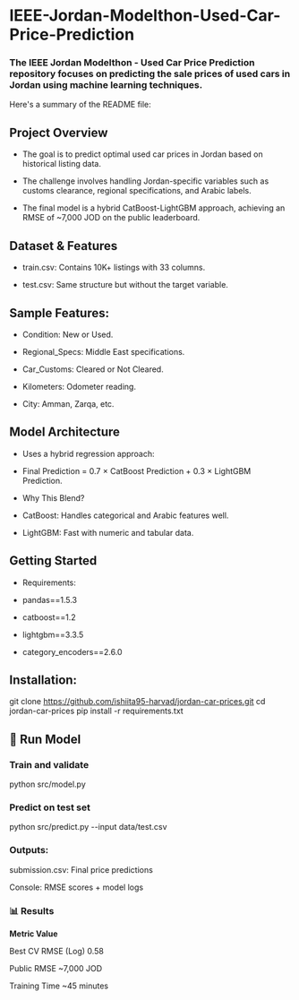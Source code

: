 # IEEE-Jordan-Modelthon-Used-Car-Price-Prediction

### The IEEE Jordan Modelthon - Used Car Price Prediction repository focuses on predicting the sale prices of used cars in Jordan using machine learning techniques. 
Here's a summary of the README file:

## Project Overview

- The goal is to predict optimal used car prices in Jordan based on historical listing data.
  
- The challenge involves handling Jordan-specific variables such as customs clearance, regional specifications, and Arabic labels.
  
- The final model is a hybrid CatBoost-LightGBM approach, achieving an RMSE of ~7,000 JOD on the public leaderboard.
  
## Dataset & Features

- train.csv: Contains 10K+ listings with 33 columns.
  
- test.csv: Same structure but without the target variable.
  
## Sample Features:

- Condition: New or Used.
  
- Regional_Specs: Middle East specifications.
  
- Car_Customs: Cleared or Not Cleared.

- Kilometers: Odometer reading.
  
- City: Amman, Zarqa, etc.
  
## Model Architecture

- Uses a hybrid regression approach:
  
- Final Prediction = 0.7 × CatBoost Prediction + 0.3 × LightGBM Prediction.
  
- Why This Blend?
  
- CatBoost: Handles categorical and Arabic features well.
  
- LightGBM: Fast with numeric and tabular data.

## Getting Started

- Requirements:
  
- pandas==1.5.3
  
- catboost==1.2
  
- lightgbm==3.3.5
  
- category_encoders==2.6.0
  
## Installation:

git clone https://github.com/ishiita95-harvad/jordan-car-prices.git
cd jordan-car-prices
pip install -r requirements.txt

## 🏃 Run Model

### Train and validate
python src/model.py

### Predict on test set
python src/predict.py --input data/test.csv

### Outputs:

submission.csv: Final price predictions

Console: RMSE scores + model logs

### 📊 Results

**Metric	Value**

Best CV RMSE  (Log)	0.58

Public RMSE	  ~7,000 JOD

Training Time	~45 minutes
  



